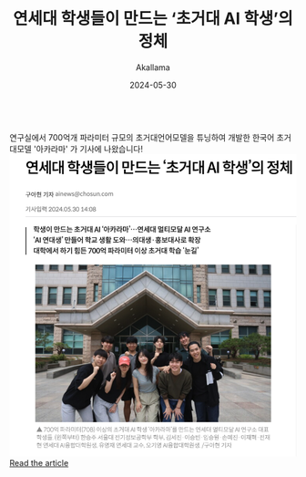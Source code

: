 ---
layout: news-detail
title: 연세대 학생들이 만드는 ‘초거대 AI 학생’의 정체
subtitle: Akallama
type: others
emoji: 🏫
year: 2024
date: 2024-05-30
summary: "연세대 학생들이 만드는 ‘초거대 AI 학생’의 정체"
body: "
<br>
연구실에서 700억개 파라미터 규모의 초거대언어모델을 튜닝하여 개발한 한국어 초거대모델 '아카라마' 가 기사에 나왔습니다!  <br>
<img src='/images/news/akallama.png' alt='ScienceNews Article' style='max-width: 100%; height: auto;'><br>

<a href='https://digitalchosun.dizzo.com/site/data/html_dir/2024/05/30/2024053080149.html'>Read the article</a>
"
excerpt: >
categories: news others
---